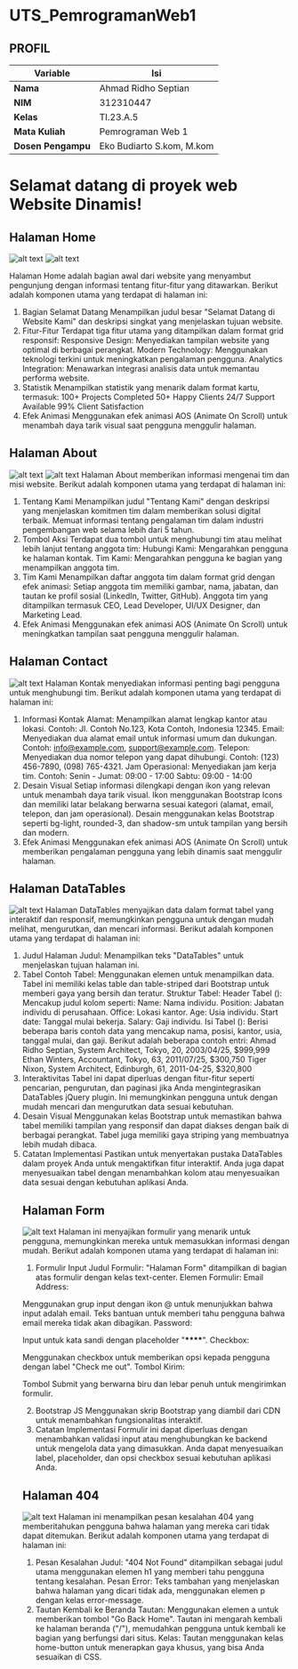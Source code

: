 # UTS_PemrogramanWeb1

## PROFIL

| Variable           | Isi                       |
| ------------------ | ------------------------- |
| **Nama**           | Ahmad Ridho Septian       |
| **NIM**            | 312310447                 |
| **Kelas**          | TI.23.A.5                 |
| **Mata Kuliah**    | Pemrograman Web 1         |
| **Dosen Pengampu** | Eko Budiarto S.kom, M.kom |

# Selamat datang di proyek web **Website Dinamis**!

## Halaman Home

![alt text](assets/img-readme/home1.png)
![alt text](assets/img-readme/home2.png)

Halaman Home adalah bagian awal dari website yang menyambut pengunjung dengan informasi tentang fitur-fitur yang ditawarkan. Berikut adalah komponen utama yang terdapat di halaman ini:

1. Bagian Selamat Datang
   Menampilkan judul besar "Selamat Datang di Website Kami" dan deskripsi singkat yang menjelaskan tujuan website.
2. Fitur-Fitur
   Terdapat tiga fitur utama yang ditampilkan dalam format grid responsif:
   Responsive Design: Menyediakan tampilan website yang optimal di berbagai perangkat.
   Modern Technology: Menggunakan teknologi terkini untuk meningkatkan pengalaman pengguna.
   Analytics Integration: Menawarkan integrasi analisis data untuk memantau performa website.
3. Statistik
   Menampilkan statistik yang menarik dalam format kartu, termasuk:
   100+ Projects Completed
   50+ Happy Clients
   24/7 Support Available
   99% Client Satisfaction
4. Efek Animasi
   Menggunakan efek animasi AOS (Animate On Scroll) untuk menambah daya tarik visual saat pengguna menggulir halaman.

## Halaman About

![alt text](assets/img-readme/about1.png)
![alt text](assets/img-readme/about2.png)
Halaman About memberikan informasi mengenai tim dan misi website. Berikut adalah komponen utama yang terdapat di halaman ini:

1. Tentang Kami
   Menampilkan judul "Tentang Kami" dengan deskripsi yang menjelaskan komitmen tim dalam memberikan solusi digital terbaik.
   Memuat informasi tentang pengalaman tim dalam industri pengembangan web selama lebih dari 5 tahun.
2. Tombol Aksi
   Terdapat dua tombol untuk menghubungi tim atau melihat lebih lanjut tentang anggota tim:
   Hubungi Kami: Mengarahkan pengguna ke halaman kontak.
   Tim Kami: Mengarahkan pengguna ke bagian yang menampilkan anggota tim.
3. Tim Kami
   Menampilkan daftar anggota tim dalam format grid dengan efek animasi:
   Setiap anggota tim memiliki gambar, nama, jabatan, dan tautan ke profil sosial (LinkedIn, Twitter, GitHub).
   Anggota tim yang ditampilkan termasuk CEO, Lead Developer, UI/UX Designer, dan Marketing Lead.
4. Efek Animasi
   Menggunakan efek animasi AOS (Animate On Scroll) untuk meningkatkan tampilan saat pengguna menggulir halaman.

## Halaman Contact

![alt text](assets/img-readme/contact.png)
Halaman Kontak menyediakan informasi penting bagi pengguna untuk menghubungi tim. Berikut adalah komponen utama yang terdapat di halaman ini:

1. Informasi Kontak
   Alamat: Menampilkan alamat lengkap kantor atau lokasi.
   Contoh: Jl. Contoh No.123, Kota Contoh, Indonesia 12345.
   Email: Menyediakan dua alamat email untuk informasi umum dan dukungan.
   Contoh: info@example.com, support@example.com.
   Telepon: Menyediakan dua nomor telepon yang dapat dihubungi.
   Contoh: (123) 456-7890, (098) 765-4321.
   Jam Operasional: Menyediakan jam kerja tim.
   Contoh:
   Senin - Jumat: 09:00 - 17:00
   Sabtu: 09:00 - 14:00
2. Desain Visual
   Setiap informasi dilengkapi dengan ikon yang relevan untuk menambah daya tarik visual.
   Ikon menggunakan Bootstrap Icons dan memiliki latar belakang berwarna sesuai kategori (alamat, email, telepon, dan jam operasional).
   Desain menggunakan kelas Bootstrap seperti bg-light, rounded-3, dan shadow-sm untuk tampilan yang bersih dan modern.
3. Efek Animasi
   Menggunakan efek animasi AOS (Animate On Scroll) untuk memberikan pengalaman pengguna yang lebih dinamis saat menggulir halaman.

## Halaman DataTables

![alt text](assets/img-readme/datatables.png)
Halaman DataTables menyajikan data dalam format tabel yang interaktif dan responsif, memungkinkan pengguna untuk dengan mudah melihat, mengurutkan, dan mencari informasi. Berikut adalah komponen utama yang terdapat di halaman ini:

1. Judul Halaman
   Judul: Menampilkan teks "DataTables" untuk menjelaskan tujuan halaman ini.
2. Tabel Contoh
   Tabel: Menggunakan elemen <table> untuk menampilkan data. Tabel ini memiliki kelas table dan table-striped dari Bootstrap untuk memberi gaya yang bersih dan teratur.
   Struktur Tabel:
   Header Tabel (<thead>): Mencakup judul kolom seperti:
   Name: Nama individu.
   Position: Jabatan individu di perusahaan.
   Office: Lokasi kantor.
   Age: Usia individu.
   Start date: Tanggal mulai bekerja.
   Salary: Gaji individu.
   Isi Tabel (<tbody>): Berisi beberapa baris contoh data yang mencakup nama, posisi, kantor, usia, tanggal mulai, dan gaji. Berikut adalah beberapa contoh entri:
   Ahmad Ridho Septian, System Architect, Tokyo, 20, 2003/04/25, $999,999
   Ethan Winters, Accountant, Tokyo, 63, 2011/07/25, $300,750
   Tiger Nixon, System Architect, Edinburgh, 61, 2011-04-25, $320,800
3. Interaktivitas
   Tabel ini dapat diperluas dengan fitur-fitur seperti pencarian, pengurutan, dan paginasi jika Anda mengintegrasikan DataTables jQuery plugin. Ini memungkinkan pengguna untuk dengan mudah mencari dan mengurutkan data sesuai kebutuhan.
4. Desain Visual
   Menggunakan kelas Bootstrap untuk memastikan bahwa tabel memiliki tampilan yang responsif dan dapat diakses dengan baik di berbagai perangkat.
   Tabel juga memiliki gaya striping yang membuatnya lebih mudah dibaca.
5. Catatan Implementasi
   Pastikan untuk menyertakan pustaka DataTables dalam proyek Anda untuk mengaktifkan fitur interaktif.
   Anda juga dapat menyesuaikan tabel dengan menambahkan kolom atau menyesuaikan data sesuai dengan kebutuhan aplikasi Anda.

## Halaman Form

![alt text](assets/img-readme/form.png)
Halaman ini menyajikan formulir yang menarik untuk pengguna, memungkinkan mereka untuk memasukkan informasi dengan mudah. Berikut adalah komponen utama yang terdapat di halaman ini:

1. Formulir Input
   Judul Formulir: "Halaman Form" ditampilkan di bagian atas formulir dengan kelas text-center.
   Elemen Formulir:
   Email Address:

Menggunakan grup input dengan ikon @ untuk menunjukkan bahwa input adalah email.
Teks bantuan untuk memberi tahu pengguna bahwa email mereka tidak akan dibagikan.
Password:

Input untuk kata sandi dengan placeholder "**\*\*\*\***".
Checkbox:

Menggunakan checkbox untuk memberikan opsi kepada pengguna dengan label "Check me out".
Tombol Kirim:

Tombol Submit yang berwarna biru dan lebar penuh untuk mengirimkan formulir.

2. Bootstrap JS
   Menggunakan skrip Bootstrap yang diambil dari CDN untuk menambahkan fungsionalitas interaktif.
3. Catatan Implementasi
   Formulir ini dapat diperluas dengan menambahkan validasi input atau menghubungkan ke backend untuk mengelola data yang dimasukkan.
   Anda dapat menyesuaikan label, placeholder, dan opsi checkbox sesuai kebutuhan aplikasi Anda.

## Halaman 404

![alt text](assets/img-readme/404.png)
Halaman ini menampilkan pesan kesalahan 404 yang memberitahukan pengguna bahwa halaman yang mereka cari tidak dapat ditemukan. Berikut adalah komponen utama yang terdapat di halaman ini:

1. Pesan Kesalahan
   Judul: "404 Not Found" ditampilkan sebagai judul utama menggunakan elemen h1 yang memberi tahu pengguna tentang kesalahan.
   Pesan Error: Teks tambahan yang menjelaskan bahwa halaman yang dicari tidak ada, menggunakan elemen p dengan kelas error-message.
2. Tautan Kembali ke Beranda
   Tautan: Menggunakan elemen a untuk memberikan tombol "Go Back Home". Tautan ini mengarah kembali ke halaman beranda ("/"), memudahkan pengguna untuk kembali ke bagian yang berfungsi dari situs.
   Kelas: Tautan menggunakan kelas home-button untuk menerapkan gaya khusus, yang bisa Anda sesuaikan di CSS.
